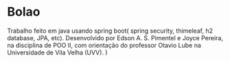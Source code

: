 # Bolao
 Trabalho feito em java usando spring boot( spring security, thimeleaf, h2 database, JPA, etc). Desenvolvido por Edson A. S. Pimentel e Joyce Pereira, na disciplina de POO II, com orientação do professor Otavio Lube na Universidade de Vila Velha (UVV).  )
